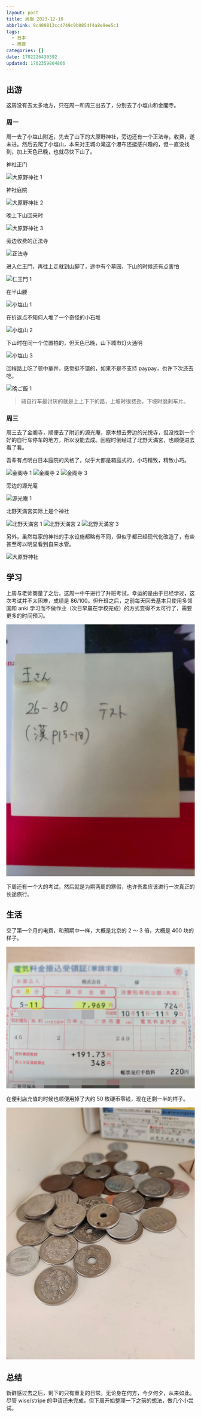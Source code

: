 ```yaml
---
layout: post
title: 周报 2023-12-10
abbrlink: 9c480813cc4749c9b0854f4a8e9ee5c1
tags:
  - 日本
  - 周报
categories: []
date: 1702226430392
updated: 1702359804866
---
```


## 出游

这周没有去太多地方，只在周一和周三出去了，分别去了小塩山和金閣寺。

### 周一

周一去了小塩山附近，先去了山下的大原野神社，旁边还有一个正法寺，收费，遂未进。然后去爬了小塩山，本来对王城の滝这个瀑布还挺感兴趣的，但一直没找到，加上天色已晚，也就尽快下山了。

神社正门

![大原野神社 1](https://image-proxy.rxliuli.com/?url=https://lh3.googleusercontent.com/pw/ADCreHdp7hErPjMTA2_H4UQd5IxE_t0Gvc5y6S37lG23Rmznc-rcdU1JupIYOwSfOnJfrF6RPDHyvNItTbR_MAGMhsw7eIGutKsq7k2ts3C7W4fvDH3IBPpBT98ay6gomfgcORHqaTrbRPirwkyfC7zGPQix=w2554-h1916-s-no-gm)

神社庭院

![大原野神社 2](https://image-proxy.rxliuli.com/?url=https://lh3.googleusercontent.com/pw/ADCreHf3MgpuC6s97P0aOGmQsA0Vy8A7DL0jev3S3r7yJAa3N8WpgF0G6OsIEhauhEQXzA_Y-VFz2gDg9Eou5InSkxGiIGgXG3cNc1KHcnaBpVxzH-HK7ZLr6Ri0yhGvbw61-syqvNzd0BsyIUjwB43apo-5=w2554-h1916-s-no-gm)

晚上下山回来时

![大原野神社 3](https://image-proxy.rxliuli.com/?url=https://lh3.googleusercontent.com/pw/ADCreHfaAIwzmqAum-_1MFl7uOEY2gPrIcNxYbOoygg7HNXW5hFoztcysrfDOB29Cj7oZMHCz5T-OZI3vC-nWh1MVFcomcONtZlhlUWQ-br3Y4O_AFw9ZtPhneIzRR1bDJDaWxe0g67LZi5cztor9RabKuDv=w2554-h1916-s-no-gm)

旁边收费的正法寺

![正法寺](https://image-proxy.rxliuli.com/?url=https://lh3.googleusercontent.com/pw/ADCreHfS0XWSVJHWvGBSQaprjxxB7kSFAKb6a6-hXJErcQdojCctk6TnXU0KH8FFC6NTZMI7xTeuIa2kgbAd9cmpAkujM8nPDSl_KPJrCD89Tl3WNJL6HkYVtkU21cRbPDiaQn2lZofYr7SZ_uXR1VB2b-3J=w2554-h1916-s-no-gm)

进入仁王門，再往上走就到山脚了，途中有个墓园，下山的时候还有点害怕

![仁王門 1](https://image-proxy.rxliuli.com/?url=https://lh3.googleusercontent.com/pw/ADCreHc74tfmFvRBOgnEoyXlW5SP43luSYBFWe9jJ3riHhNDc1pUTNeeIWKBq7-8BkGBGBtbxPdcKIBYR3KvWkjL02qDCweSSCiS2vWHyXvr442_mNJ0YizqAmNEfDjataAmJHQAUSWciNWN08XHWAHqtrWk=w2554-h1916-s-no-gm)

在半山腰

![小塩山 1](https://image-proxy.rxliuli.com/?url=https://lh3.googleusercontent.com/pw/ADCreHfZkuGsmMQzV_60oKPDGc6d0u4bXM0j9n8qPLra--4EpHgcfpUiH2ZwTD87IkoIegESfUq7VostOicZakzhcoBZnasJXuM_ZxzjAhSsIrTrqO8-V3fPl7BWhjdZwDJ2pC-B5e9R5jZGlrIJqym6KqSK=w2554-h1916-s-no-gm)

在折返点不知何人堆了一个奇怪的小石堆

![小塩山 2](https://image-proxy.rxliuli.com/?url=https://lh3.googleusercontent.com/pw/ADCreHfvAYaObRSGheRaW3sesUSUDc6O_gJpOPqGwTnKtQWU9oe4s1uEFbIAPBtY3IU95SUfWEkLccoJzDEXhVqRSFnQ8CYlIlk7DJSz2-zCG6_tqG2lgiyZ5cSLNVUudlU6EtN7_XdwG4ET2kVjcRy149Kg=w1438-h1916-s-no-gm)

下山时在同一个位置拍的，但天色已晚，山下城市灯火通明

![小塩山 3](https://image-proxy.rxliuli.com/?url=https://lh3.googleusercontent.com/pw/ADCreHesj9FwnN6xr04qMlwbbM47r93_VQ81xU6b-LFXdG5N5HSiqgTRWL7-ZnRP2QOpVTE3jUzv0abEt6cstx26izG6kxLTGdcfgDJgeZottRfEFBjbFzYlmqXYiKe7-YqE8hfi2LIaO__yQL-0KVvBMvQ1=w2554-h1916-s-no-gm)

回程路上吃了顿中華丼，感觉挺不错的，如果不是不支持 paypay，也许下次还去吃。

![晩ご飯 1](https://image-proxy.rxliuli.com/?url=https://lh3.googleusercontent.com/pw/ADCreHdnAHvqodXnw_POw4h-WavpKj6uUASVbjP2nHlhTpBG45FauGWIiVnQl6pN-qb5u-Rk2drb19WQVbuoK_bgAQ9DLv3BWyMmkPgjI9iRY9JJuXGmS23i7_WBJpidM07VYlg8F6byL5RctWtJe0UeNjpa=w2554-h1916-s-no-gm)

> 骑自行车最讨厌的就是上上下下的路，上坡时很费劲，下坡时磨刹车片。

### 周三

周三去了金阁寺，顺便去了附近的源光庵，原本想去旁边的光悦寺，但没找到一个好的自行车停车的地方，所以没能去成。回程时倒经过了北野天満宮，也顺便进去看了看。

吾辈有点明白日本庭院的风格了，似乎大都是箱庭式的，小巧精致，精致小巧。

![金阁寺 1](https://image-proxy.rxliuli.com/?url=https://lh3.googleusercontent.com/pw/ADCreHdWLrNJTJhCtxq5W8bGM20b_jt-nVM3Y1hgksMEq_J2ZRf1SA72MxEoVq9Qlr86vNqra8W0bznL7ZxzdYatcXmERHkNMEU0jTWA94CY5Y7dN7Np8IbDJ0t5_aT2GCGSKepZWEmMRg0OFLrkiAiPxsUW=w1438-h1916-s-no-gm)
![金阁寺 2](https://image-proxy.rxliuli.com/?url=https://lh3.googleusercontent.com/pw/ADCreHf3YERvdj0p-LdUf12aV4-cDTlfzKhc0JVYfmjavL4jqYKB7JMEgIcdZwKmUTbmCKWOXgPXRWiZG6gvlWUW73aXPyPIaXPdBM9mWsCOel4-6CVd3gy8IE2F3W_Ckr1SrjKwxqm1QrjuWY-QvEUfgqXe=w2554-h1916-s-no-gm)
![金阁寺 3](https://image-proxy.rxliuli.com/?url=https://lh3.googleusercontent.com/pw/ADCreHeYreocGg8KdaoRb9aS82iDqG4IZX-809AGrNN-zOaZ_4UW_p4alT-1vKQMH74FGHES7EIHsEyOPuMKUQwPHDY6V0izC_n8V7AhBoT0M9GT7w0UOZZj4kR4Q32oVoFsSn0MagGhZ60LDb3PWpsWNjrg=w2554-h1916-s-no-gm)

旁边的源光庵

![源光庵 1](https://image-proxy.rxliuli.com/?url=https://lh3.googleusercontent.com/pw/ADCreHdDiM2wTrSY5Jm8R03Q84fGzSG7YxX86RZZYKfF3xEUkf3kno-gLpKadpjvcmS5w8La4-3TUH3ntXqYOcnJLek88-LBOheqSu7K5hezMiMy06HRLMl9gcTlDSLIBs_FdgNZ0-5o466Gu3cWaWNA71YV=w2554-h1916-s-no-gm)

北野天満宮实际上是个神社

![北野天満宮 1](https://image-proxy.rxliuli.com/?url=https://lh3.googleusercontent.com/pw/ADCreHf_g-znqLnS5SKnUOqc_ZlkWahVB6-F1u9pu_fjk222q4WY3qQDhG03zg-6gqbVK6NlXoCILwX4gYoy5s-0uvJz27TsXhkPZsp5LffaP9XZqtWvlBH3f4WQ9hRs9J5nRUfJ6qxr_oWHoJakXDdrwJ5L=w2554-h1916-s-no-gm)
![北野天満宮 2](https://image-proxy.rxliuli.com/?url=https://lh3.googleusercontent.com/pw/ADCreHdVrI24nV6c2EATm-VbWEs0MhAQvXPGh32cILPl2G6idsiN0-d61rF8xdFlgX-bAnawlHCrvcUuSsY5AR1npNUfsHcE8kilAuenSBak6jTQNFEuyoMZaqB9NJh52balv4kJ9B23TFZEC3IQ2MLAv_rq=w2554-h1916-s-no-gm)
![北野天満宮 3](https://image-proxy.rxliuli.com/?url=https://lh3.googleusercontent.com/pw/ADCreHcpF-WuAVf__-gjSSDXAXfmYka7IODvnjaBJJQBQDKUGEoak_ERNJO_Fk1DfOlJptVBGCVy1adSM6xbT6WX5x5J76_jatMbi2Odn4o0lp-6yOFDnJQ38EeL2BlHPcr40r_uXM8W1prK383o6WXGwODl=w2554-h1916-s-no-gm)

另外，虽然每家的神社的手水设施都略有不同，但似乎都已经现代化改造了，有些甚至可以明显看到自来水管。

![大原野神社](https://image-proxy.rxliuli.com/?url=https://lh3.googleusercontent.com/pw/ADCreHd4R0Lp9IPhaw05EN_YQ3WvNtbyldiDasWk9N0NLiLwU17DTAPmst_7T8QzF2eSZVVzqEdNhuI1KbCFFsgi9Mtz3VQ6X2TvllRMDsNsnnJG6LfisDIR7TQIyCQaLELzXW9a22MB_8iiuc0hrk9C5d9i=w2554-h1916-s-no-gm)

## 学习

上周与老师商量了之后，这周一中午进行了升班考试，幸运的是由于已经学过，这次考试并不太困难，成绩是 86/100。但升班之后，之前每天回去基本只使用多邻国和 anki 学习而不做作业（次日早晨在学校完成）的方式变得不太可行了，需要更多的时间预习。

![test.jpg](/resources/a3b901f06404433ea23dea7b2a9acd32.jpg)

下周还有一个大的考试，然后就是为期两周的寒假，也许吾辈应该进行一次真正的长途旅行。

## 生活

交了第一个月的电费，和预期中一样，大概是北京的 2 ～ 3 倍，大概是 400 块的样子。

![电费.jpg](/resources/ef35020aa0e747b3b56d96c66a9717a3.jpg)

在便利店充值的时候也顺便用掉了大约 50 枚硬币零钱，现在还剩一半的样子。

![剩余硬币.jpg](/resources/8918f634ea074e73a9b7a68f49d22b20.jpg)

## 总结

新鲜感过去之后，剩下的只有重复的日常。无论身在何方，今夕何夕，从来如此。尽管 wise/stripe 的申请还未完成，但下周开始整理一下之前的想法，做几个小尝试。
